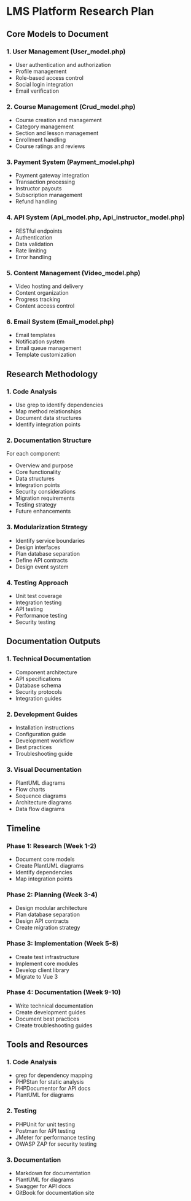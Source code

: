 # LMS Platform Research Plan

## Core Models to Document

### 1. User Management (User_model.php)
- User authentication and authorization
- Profile management
- Role-based access control
- Social login integration
- Email verification

### 2. Course Management (Crud_model.php)
- Course creation and management
- Category management
- Section and lesson management
- Enrollment handling
- Course ratings and reviews

### 3. Payment System (Payment_model.php)
- Payment gateway integration
- Transaction processing
- Instructor payouts
- Subscription management
- Refund handling

### 4. API System (Api_model.php, Api_instructor_model.php)
- RESTful endpoints
- Authentication
- Data validation
- Rate limiting
- Error handling

### 5. Content Management (Video_model.php)
- Video hosting and delivery
- Content organization
- Progress tracking
- Content access control

### 6. Email System (Email_model.php)
- Email templates
- Notification system
- Email queue management
- Template customization

## Research Methodology

### 1. Code Analysis
- Use grep to identify dependencies
- Map method relationships
- Document data structures
- Identify integration points

### 2. Documentation Structure
For each component:
- Overview and purpose
- Core functionality
- Data structures
- Integration points
- Security considerations
- Migration requirements
- Testing strategy
- Future enhancements

### 3. Modularization Strategy
- Identify service boundaries
- Design interfaces
- Plan database separation
- Define API contracts
- Design event system

### 4. Testing Approach
- Unit test coverage
- Integration testing
- API testing
- Performance testing
- Security testing

## Documentation Outputs

### 1. Technical Documentation
- Component architecture
- API specifications
- Database schema
- Security protocols
- Integration guides

### 2. Development Guides
- Installation instructions
- Configuration guide
- Development workflow
- Best practices
- Troubleshooting guide

### 3. Visual Documentation
- PlantUML diagrams
- Flow charts
- Sequence diagrams
- Architecture diagrams
- Data flow diagrams

## Timeline

### Phase 1: Research (Week 1-2)
- Document core models
- Create PlantUML diagrams
- Identify dependencies
- Map integration points

### Phase 2: Planning (Week 3-4)
- Design modular architecture
- Plan database separation
- Design API contracts
- Create migration strategy

### Phase 3: Implementation (Week 5-8)
- Create test infrastructure
- Implement core modules
- Develop client library
- Migrate to Vue 3

### Phase 4: Documentation (Week 9-10)
- Write technical documentation
- Create development guides
- Document best practices
- Create troubleshooting guides

## Tools and Resources

### 1. Code Analysis
- grep for dependency mapping
- PHPStan for static analysis
- PHPDocumentor for API docs
- PlantUML for diagrams

### 2. Testing
- PHPUnit for unit testing
- Postman for API testing
- JMeter for performance testing
- OWASP ZAP for security testing

### 3. Documentation
- Markdown for documentation
- PlantUML for diagrams
- Swagger for API docs
- GitBook for documentation site 